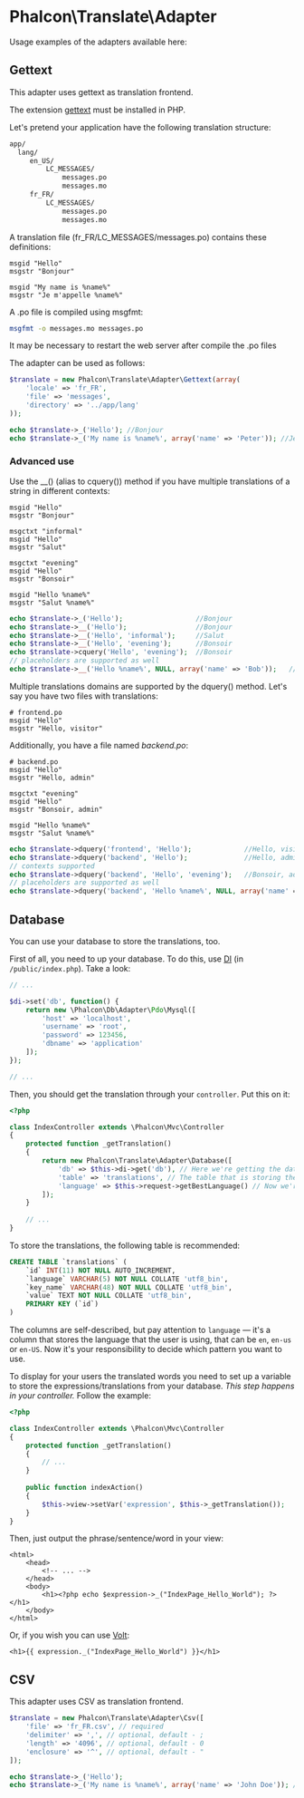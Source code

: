 Phalcon\Translate\Adapter
=========================

Usage examples of the adapters available here:

Gettext
-------
This adapter uses gettext as translation frontend.

The extension [gettext](http://www.php.net/manual/en/book.gettext.php) must be installed in PHP.

Let's pretend your application have the following translation structure:

```bash
app/
  lang/
     en_US/
         LC_MESSAGES/
             messages.po
             messages.mo
     fr_FR/
         LC_MESSAGES/
             messages.po
             messages.mo
```

A translation file (fr_FR/LC_MESSAGES/messages.po) contains these definitions:

```gettext
msgid "Hello"
msgstr "Bonjour"

msgid "My name is %name%"
msgstr "Je m'appelle %name%"
```

A .po file is compiled using msgfmt:

```bash
msgfmt -o messages.mo messages.po
```

It may be necessary to restart the web server after compile the .po files

The adapter can be used as follows:

```php
$translate = new Phalcon\Translate\Adapter\Gettext(array(
	'locale' => 'fr_FR',
	'file' => 'messages',
	'directory' => '../app/lang'
));
```

```php
echo $translate->_('Hello'); //Bonjour
echo $translate->_('My name is %name%', array('name' => 'Peter')); //Je m'appelle Peter
```

### Advanced use

Use the __() (alias to cquery()) method if you have multiple translations of a string in different contexts:

```gettext
msgid "Hello"
msgstr "Bonjour"

msgctxt "informal"
msgid "Hello"
msgstr "Salut"

msgctxt "evening"
msgid "Hello"
msgstr "Bonsoir"

msgid "Hello %name%"
msgstr "Salut %name%"
```

```php
echo $translate->_('Hello');                  //Bonjour
echo $translate->__('Hello');                 //Bonjour
echo $translate->__('Hello', 'informal');     //Salut
echo $translate->__('Hello', 'evening');      //Bonsoir
echo $translate->cquery('Hello', 'evening');  //Bonsoir
// placeholders are supported as well
echo $translate->__('Hello %name%', NULL, array('name' => 'Bob'));   //Salut Bob
```

Multiple translations domains are supported by the dquery() method. Let's say you have two files with translations:

```gettext
# frontend.po
msgid "Hello"
msgstr "Hello, visitor"
```
Additionally, you have a file named *backend.po*:

```gettext
# backend.po
msgid "Hello"
msgstr "Hello, admin"

msgctxt "evening"
msgid "Hello"
msgstr "Bonsoir, admin"

msgid "Hello %name%"
msgstr "Salut %name%"
```

```php
echo $translate->dquery('frontend', 'Hello');             //Hello, visitor
echo $translate->dquery('backend', 'Hello');              //Hello, admin
// contexts supported
echo $translate->dquery('backend', 'Hello', 'evening');   //Bonsoir, admin
// placeholders are supported as well
echo $translate->dquery('backend', 'Hello %name%', NULL, array('name' => 'Bob'));   //Salut Bob
```

Database
--------
You can use your database to store the translations, too.

First of all, you need to up your database. To do this, use [DI](http://docs.phalconphp.com/en/latest/api/Phalcon_DI.html) (in `/public/index.php`). Take a look:
```php
// ...

$di->set('db', function() {
	return new \Phalcon\Db\Adapter\Pdo\Mysql([
		'host' => 'localhost',
		'username' => 'root',
		'password' => 123456,
		'dbname' => 'application'
	]);
});

// ...
```

Then, you should get the translation through your `controller`. Put this on it:
```php
<?php

class IndexController extends \Phalcon\Mvc\Controller
{
	protected function _getTranslation()
	{
		return new Phalcon\Translate\Adapter\Database([
		    'db' => $this->di->get('db'), // Here we're getting the database from DI
		    'table' => 'translations', // The table that is storing the translations
		    'language' => $this->request->getBestLanguage() // Now we're getting the best language for the user
		]);
	}
	
	// ...
}
```

To store the translations, the following table is recommended:
```sql
CREATE TABLE `translations` (
    `id` INT(11) NOT NULL AUTO_INCREMENT,
    `language` VARCHAR(5) NOT NULL COLLATE 'utf8_bin',
    `key_name` VARCHAR(48) NOT NULL COLLATE 'utf8_bin',
    `value` TEXT NOT NULL COLLATE 'utf8_bin',
    PRIMARY KEY (`id`)
)
```

The columns are self-described, but pay attention to `language` — it's a column that stores the language that the user is using, that can be `en`, `en-us` or `en-US`. Now it's your responsibility to decide which pattern you want to use.

To display for your users the translated words you need to set up a variable to store the expressions/translations from your database. *This step happens in your controller.* Follow the example:
```php
<?php

class IndexController extends \Phalcon\Mvc\Controller
{
	protected function _getTranslation()
	{
		// ...
	}
	
	public function indexAction()
	{
		$this->view->setVar('expression', $this->_getTranslation());
	}
}
```

Then, just output the phrase/sentence/word in your view:
```html+php
<html>
	<head>
		<!-- ... -->
	</head>
	<body>
		<h1><?php echo $expression->_("IndexPage_Hello_World"); ?></h1>
	</body>
</html>
```

Or, if you wish you can use [Volt](http://docs.phalconphp.com/en/latest/reference/volt.html):
```html+php
<h1>{{ expression._("IndexPage_Hello_World") }}</h1>
```

CSV
--------
This adapter uses CSV as translation frontend.

```php
$translate = new Phalcon\Translate\Adapter\Csv([
    'file' => 'fr_FR.csv', // required
    'delimiter' => ',', // optional, default - ;
    'length' => '4096', // optional, default - 0
    'enclosure' => '^', // optional, default - "
]);

echo $translate->_('Hello');
echo $translate->_('My name is %name%', array('name' => 'John Doe')); //Je m'appelle John Doe
```
